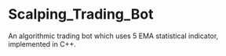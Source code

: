 # Scalping_Trading_Bot
An algorithmic trading bot which uses 5 EMA statistical indicator, implemented in C++.
